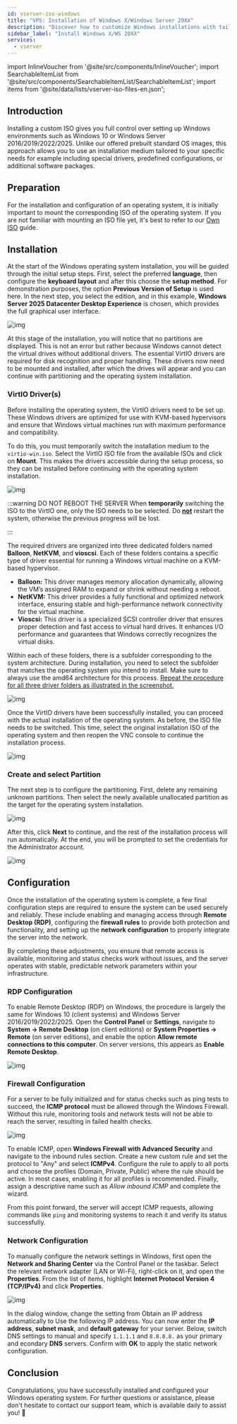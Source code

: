 ```yaml
---
id: vserver-iso-windows
title: "VPS: Installation of Windows X/Windows Server 20XX"
description: "Discover how to customize Windows installations with tailored ISOs for full control over setup and drivers → Learn more now"
sidebar_label: "Install Windows X/WS 20XX"
services:
  - vserver
---
```




import InlineVoucher from '@site/src/components/InlineVoucher';
import SearchableItemList from '@site/src/components/SearchableItemList/SearchableItemList';
import items from '@site/data/lists/vserver-iso-files-en.json';

## Introduction
Installing a custom ISO gives you full control over setting up Windows environments such as Windows 10 or Windows Server 2016/2019/2022/2025. Unlike our offered prebuilt standard  OS images, this approach allows you to use an installation medium tailored to your specific needs for example including special drivers, predefined configurations, or additional software packages.

<InlineVoucher />



## Preparation

For the installation and configuration of an operating system, it is initially important to mount the corresponding ISO of the operating system. If you are not familiar with mounting an ISO file yet, it's best to refer to our [Own ISO](vserver-iso.md) guide.



## Installation

At the start of the Windows operating system installation, you will be guided through the initial setup steps. First, select the preferred **language**, then configure the **keyboard layout** and after this choose the **setup method**. For demonstration purposes, the option **Previous Version of Setup** is used here. In the next step, you select the edition, and in this example, **Windows Server 2025 Datacenter Desktop Experience** is chosen, which provides the full graphical user interface.



![img](https://screensaver01.zap-hosting.com/index.php/s/7K227dRoaz5Y4py/download)

At this stage of the installation, you will notice that no partitions are displayed. This is not an error but rather because Windows cannot detect the virtual drives without additional drivers. The essential VirtIO drivers are required for disk recognition and proper handling. These drivers now need to be mounted and installed, after which the drives will appear and you can continue with partitioning and the operating system installation.



### VirtIO Driver(s)

Before installing the operating system, the VirtIO drivers need to be set up. These Windows drivers are optimized for use with KVM-based hypervisors and ensure that Windows virtual machines run with maximum performance and compatibility.

To do this, you must temporarily switch the installation medium to the `virtio-win.iso`. Select the VirtIO ISO file from the available ISOs and click on **Mount**. This makes the drivers accessible during the setup process, so they can be installed before continuing with the operating system installation.



![img](https://screensaver01.zap-hosting.com/index.php/s/wtZFngf9FofiQ88/download)

:::warning DO NOT REBOOT THE SERVER
When **temporarily** switching the ISO to the VirtIO one, only the ISO needs to be selected. Do **<u>not</u>** restart the system, otherwise the previous progress will be lost. 

:::

The required drivers are organized into three dedicated folders named **Balloon**, **NetKVM**, and **vioscsi**. Each of these folders contains a specific type of driver essential for running a Windows virtual machine on a KVM-based hypervisor. 

- **Balloon:** This driver manages memory allocation dynamically, allowing the VM’s assigned RAM to expand or shrink without needing a reboot.  
- **NetKVM:** This driver provides a fully functional and optimized network interface, ensuring stable and high-performance network connectivity for the virtual machine.  
- **Vioscsi:** This driver is a specialized SCSI controller driver that ensures proper detection and fast access to virtual hard drives. It enhances I/O performance and guarantees that Windows correctly recognizes the virtual disks.  

Within each of these folders, there is a subfolder corresponding to the system architecture. During installation, you need to select the subfolder that matches the operating system you intend to install. Make sure to always use the amd64 architecture for this process. <u>Repeat the procedure for all three driver folders as illustrated in the screenshot.</u>

![img](https://screensaver01.zap-hosting.com/index.php/s/fisTox5ziW4Y3tt/download)

Once the VirtIO drivers have been successfully installed, you can proceed with the actual installation of the operating system. As before, the ISO file needs to be switched. This time, select the original installation ISO of the operating system and then reopen the VNC console to continue the installation process.

![img](https://screensaver01.zap-hosting.com/index.php/s/QECit2kf66WQF9R/download)



### Create and select Partition

The next step is to configure the partitioning. First, delete any remaining unknown partitions. Then select the newly available unallocated partition as the target for the operating system installation. 

![img](https://screensaver01.zap-hosting.com/index.php/s/tRijdykS6CxyrbA/download)

After this, click **Next** to continue, and the rest of the installation process will run automatically. At the end, you will be prompted to set the credentials for the Administrator account.

![img](https://screensaver01.zap-hosting.com/index.php/s/bPzrdmbgYeLGrjJ/download)



## Configuration

Once the installation of the operating system is complete, a few final configuration steps are required to ensure the system can be used securely and reliably. These include enabling and managing access through **Remote Desktop (RDP)**, configuring the **firewall rules** to provide both protection and functionality, and setting up the **network configuration** to properly integrate the server into the network.

By completing these adjustments, you ensure that remote access is available, monitoring and status checks work without issues, and the server operates with stable, predictable network parameters within your infrastructure.



### RDP Configuration

To enable Remote Desktop (RDP) on Windows, the procedure is largely the same for Windows 10 (client systems) and Windows Server 2016/2019/2022/2025. Open the **Control Panel** or **Settings**, navigate to **System → Remote Desktop** (on client editions) or **System Properties → Remote** (on server editions), and enable the option **Allow remote connections to this computer**. On server versions, this appears as **Enable Remote Desktop**.

![img](https://screensaver01.zap-hosting.com/index.php/s/kcA3bWFHamWRwL8/download)



### Firewall Configuration

For a server to be fully initialized and for status checks such as ping tests to succeed, the **ICMP protocol** must be allowed through the Windows Firewall. Without this rule, monitoring tools and network tests will not be able to reach the server, resulting in failed health checks.

![img](https://screensaver01.zap-hosting.com/index.php/s/jyLqA5Ly3iXDPJ5/download)

To enable ICMP, open **Windows Firewall with Advanced Security** and navigate to the inbound rules section. Create a new custom rule and set the protocol to "Any" and select **ICMPv4**. Configure the rule to apply to all ports and choose the profiles (Domain, Private, Public) where the rule should be active. In most cases, enabling it for all profiles is recommended. Finally, assign a descriptive name such as *Allow inbound ICMP* and complete the wizard.

From this point forward, the server will accept ICMP requests, allowing commands like `ping` and monitoring systems to reach it and verify its status successfully.



### Network Configuration

To manually configure the network settings in Windows, first open the **Network and Sharing Center** via the Control Panel or the taskbar. Select the relevant network adapter (LAN or Wi-Fi), right-click on it, and open the **Properties**. From the list of items, highlight **Internet Protocol Version 4 (TCP/IPv4)** and click **Properties**.

![img](https://screensaver01.zap-hosting.com/index.php/s/nEGkdE79tDwLszr/download)

In the dialog window, change the setting from Obtain an IP address automatically to Use the following IP address. You can now enter the **IP address**, **subnet mask**, and **default gateway** for your server. Below, switch DNS settings to manual and specify `1.1.1.1`  and `8.8.8.8.` as  your primary and econdary **DNS** servers. Confirm with **OK** to apply the static network configuration.









## Conclusion

Congratulations, you have successfully installed and configured your Windows operating system. For further questions or assistance, please don't hesitate to contact our support team, which is available daily to assist you! 🙂



<InlineVoucher />
